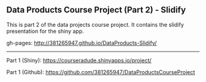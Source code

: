 ## Data Products Course Project (Part 2) - Slidify

This is part 2 of the data projects course project. It contains the slidify presentation for the shiny app.

gh-pages: http://381265947.github.io/DataProducts-Slidify/

---

Part 1 (Shiny): https://courseradude.shinyapps.io/project/

Part 1 (Github): https://github.com/381265947/DataProductsCourseProject
